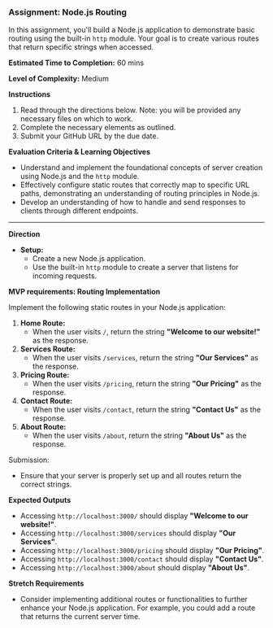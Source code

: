 ### Assignment: Node.js Routing

In this assignment, you'll build a Node.js application to demonstrate basic routing using the built-in `http` module. Your goal is to create various routes that return specific strings when accessed.

**Estimated Time to Completion:** 60 mins

**Level of Complexity:** Medium

**Instructions**

1. Read through the directions below. Note: you will be provided any necessary files on which to work.
2. Complete the necessary elements as outlined.
3. Submit your GitHub URL by the due date.

**Evaluation Criteria & Learning Objectives**

- Understand and implement the foundational concepts of server creation using Node.js and the `http` module.
- Effectively configure static routes that correctly map to specific URL paths, demonstrating an understanding of routing principles in Node.js.
- Develop an understanding of how to handle and send responses to clients through different endpoints.

---

**Direction**

- **Setup:**
    - Create a new Node.js application.
    - Use the built-in `http` module to create a server that listens for incoming requests.


**MVP requirements: Routing Implementation**

Implement the following static routes in your Node.js application:
1. **Home Route:**
    - When the user visits `/`, return the string **"Welcome to our website!"** as the response.
2. **Services Route:**
    - When the user visits `/services`, return the string **"Our Services"** as the response.
3. **Pricing Route:**
    - When the user visits `/pricing`, return the string **"Our Pricing"** as the response.
4. **Contact Route:**
    - When the user visits `/contact`, return the string **"Contact Us"** as the response.
5. **About Route:**
    - When the user visits `/about`, return the string **"About Us"** as the response.

Submission:
- Ensure that your server is properly set up and all routes return the correct strings.

**Expected Outputs**

- Accessing `http://localhost:3000/` should display **"Welcome to our website!"**.
- Accessing `http://localhost:3000/services` should display **"Our Services"**.
- Accessing `http://localhost:3000/pricing` should display **"Our Pricing"**.
- Accessing `http://localhost:3000/contact` should display **"Contact Us"**.
- Accessing `http://localhost:3000/about` should display **"About Us"**.

**Stretch Requirements**

- Consider implementing additional routes or functionalities to further enhance your Node.js application. For example, you could add a route that returns the current server time.